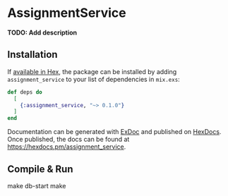 # AssignmentService

**TODO: Add description**

## Installation

If [available in Hex](https://hex.pm/docs/publish), the package can be installed
by adding `assignment_service` to your list of dependencies in `mix.exs`:

```elixir
def deps do
  [
    {:assignment_service, "~> 0.1.0"}
  ]
end
```

Documentation can be generated with [ExDoc](https://github.com/elixir-lang/ex_doc)
and published on [HexDocs](https://hexdocs.pm). Once published, the docs can
be found at <https://hexdocs.pm/assignment_service>.

## Compile & Run
make db-start
make 

